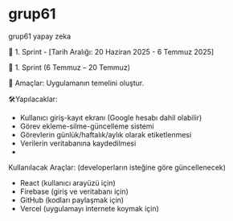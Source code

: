 # grup61
grup61 yapay zeka 

 📌 1. Sprint - [Tarih Aralığı: 20 Haziran 2025 - 6 Temmuz 2025]


🔵 1. Sprint (6 Temmuz – 20 Temmuz)

 🎯 Amaçlar: Uygulamanın temelini oluştur.
 
🛠Yapılacaklar:
- Kullanıcı giriş-kayıt ekranı (Google hesabı dahil olabilir)
- Görev ekleme-silme-güncelleme sistemi
- Görevlerin günlük/haftalık/aylık olarak etiketlenmesi
- Verilerin veritabanına kaydedilmesi
- 
Kullanılacak Araçlar: (developerların isteğine göre güncellenecek)
- React (kullanıcı arayüzü için)
- Firebase (giriş ve veritabanı için)
- GitHub (kodları paylaşmak için)
- Vercel (uygulamayı internete koymak için)

